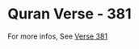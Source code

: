 # Quran Verse - 381 

For more infos, See [Verse 381](https://www.quranbookk.com/quran/search?q=381)